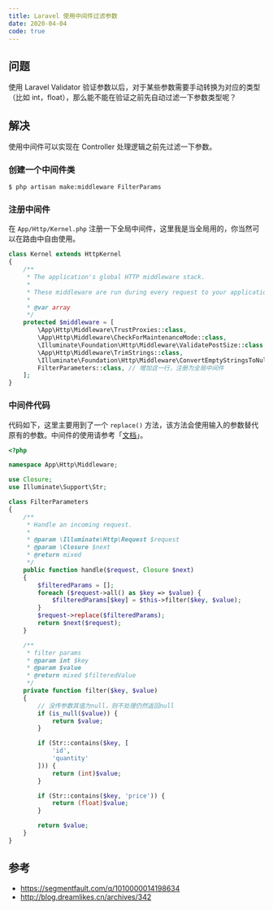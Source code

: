 ```yaml
---
title: Laravel 使用中间件过滤参数
date: 2020-04-04
code: true
---
```


## 问题

使用 Laravel Validator 验证参数以后，对于某些参数需要手动转换为对应的类型（比如 int，float），那么能不能在验证之前先自动过滤一下参数类型呢？

## 解决

使用中间件可以实现在 Controller 处理逻辑之前先过滤一下参数。

### 创建一个中间件类

``` bash
$ php artisan make:middleware FilterParams
```



### 注册中间件

在 `App/Http/Kernel.php` 注册一下全局中间件，这里我是当全局用的，你当然可以在路由中自由使用。

``` php
class Kernel extends HttpKernel
{
    /**
     * The application's global HTTP middleware stack.
     *
     * These middleware are run during every request to your application.
     *
     * @var array
     */
    protected $middleware = [
        \App\Http\Middleware\TrustProxies::class,
        \App\Http\Middleware\CheckForMaintenanceMode::class,
        \Illuminate\Foundation\Http\Middleware\ValidatePostSize::class,
        \App\Http\Middleware\TrimStrings::class,
        \Illuminate\Foundation\Http\Middleware\ConvertEmptyStringsToNull::class,
        FilterParameters::class, // 增加这一行，注册为全局中间件
    ];
}
```

### 中间件代码

代码如下，这里主要用到了一个 `replace()` 方法，该方法会使用输入的参数替代原有的参数。中间件的使用请参考「[文档](https://learnku.com/docs/laravel/7.x/middleware/7459)」。

``` php
<?php

namespace App\Http\Middleware;

use Closure;
use Illuminate\Support\Str;

class FilterParameters
{
    /**
     * Handle an incoming request.
     *
     * @param \Illuminate\Http\Request $request
     * @param \Closure $next
     * @return mixed
     */
    public function handle($request, Closure $next)
    {
        $filteredParams = [];
        foreach ($request->all() as $key => $value) {
            $filteredParams[$key] = $this->filter($key, $value);
        }
        $request->replace($filteredParams);
        return $next($request);
    }

    /**
     * filter params
     * @param int $key
     * @param $value
     * @return mixed $filteredValue
     */
    private function filter($key, $value)
    {
        // 没传参数其值为null，则不处理仍然返回null
        if (is_null($value)) {
            return $value;
        }

        if (Str::contains($key, [
            'id',
            'quantity'
        ])) {
            return (int)$value;
        }

        if (Str::contains($key, 'price')) {
            return (float)$value;
        }

        return $value;
    }
}
```

## 参考

* https://segmentfault.com/q/1010000014198634
* http://blog.dreamlikes.cn/archives/342